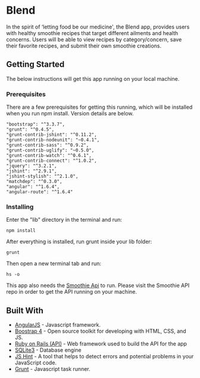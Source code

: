 # Blend

 In the spirit of ‘letting food be our medicine', the Blend app, provides users with healthy smoothie recipes that target different ailments and health concerns. Users will be able to view recipes by category/concern, save their favorite recipes, and submit their own smoothie creations. 


## Getting Started

The below instructions will get this app running on your local machine.

### Prerequisites

There are a few prerequisites for getting this running, which will be installed when you run npm install. Version details are below.

```
"bootstrap": "^3.3.7",
"grunt": "^0.4.5",
"grunt-contrib-jshint": "^0.11.2",
"grunt-contrib-nodeunit": "~0.4.1",
"grunt-contrib-sass": "^0.9.2",
"grunt-contrib-uglify": "~0.5.0",
"grunt-contrib-watch": "^0.6.1",
"grunt-contrib-connect": "^1.0.2",
"jquery": "^3.2.1",
"jshint": "^2.9.1",
"jshint-stylish": "^2.1.0",
"matchdep": "^0.3.0",
"angular": "^1.6.4",
"angular-route": "^1.6.4"
```



### Installing

Enter the "lib" directory in the terminal and run:

```
npm install
```

After everything is installed, run grunt inside your lib folder:

```
grunt
```

Then open a new terminal tab and run:
```
hs -o
```

This app also needs the [Smoothie Api](https://github.com/LaKeshiaJohnson/smoothie-api) to run. Please visit the Smoothie API repo in order to get the API running on your machine.

## Built With
* [AngularJS](https://angularjs.org/) - Javascript framework.
* [Boostrap 4](https://getboostrap.com) - Open source toolkit for developing with HTML, CSS, and JS.
* [Ruby on Rails (API)](http://rubyonrails.org/) - Web framework used to build the API for the app
* [SQLite3](https://www.sqlite.org/) - Database engine
* [JS Hint](https://jshint.com) - A tool that helps to detect errors and potential problems in your JavaScript code.
* [Grunt](https://gruntjs.com) - Javascript task runner.
